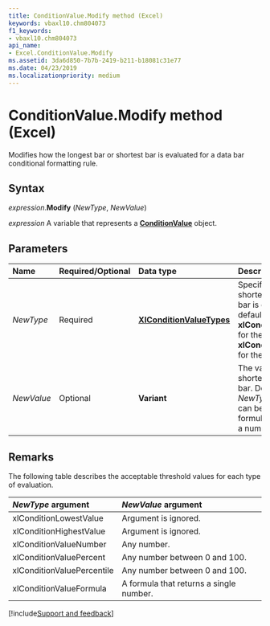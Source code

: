 ```yaml
---
title: ConditionValue.Modify method (Excel)
keywords: vbaxl10.chm804073
f1_keywords:
- vbaxl10.chm804073
api_name:
- Excel.ConditionValue.Modify
ms.assetid: 3da6d850-7b7b-2419-b211-b18081c31e77
ms.date: 04/23/2019
ms.localizationpriority: medium
---
```



# ConditionValue.Modify method (Excel)

Modifies how the longest bar or shortest bar is evaluated for a data bar conditional formatting rule. 


## Syntax

_expression_.**Modify** (_NewType_, _NewValue_)

_expression_ A variable that represents a **[ConditionValue](Excel.ConditionValue.md)** object.


## Parameters

|Name|Required/Optional|Data type|Description|
|:-----|:-----|:-----|:-----|
| _NewType_|Required| **[XlConditionValueTypes](Excel.XlConditionValueTypes.md)**|Specifies how the shortest bar or longest bar is evaluated. The default value is **xlConditionLowestValue** for the shortest bar and **xlConditionHighestValue** for the longest bar.|
| _NewValue_|Optional| **Variant**|The value assigned to the shortest or longest data bar. Depending on the _NewType_ argument, this can be a number or a formula that evaluates to a number.|

## Remarks

The following table describes the acceptable threshold values for each type of evaluation.

|_NewType_ argument|_NewValue_ argument|
|:-----|:-----|
|xlConditionLowestValue|Argument is ignored.|
|xlConditionHighestValue|Argument is ignored.|
|xlConditionValueNumber|Any number.|
|xlConditionValuePercent|Any number between 0 and 100. |
|xlConditionValuePercentile|Any number between 0 and 100.|
|xlConditionValueFormula|A formula that returns a single number.|



[!include[Support and feedback](~/includes/feedback-boilerplate.md)]